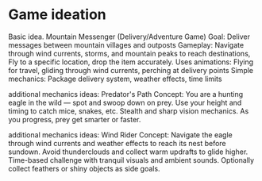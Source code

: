 
# Game ideation

Basic idea. Mountain Messenger (Delivery/Adventure Game)
Goal: Deliver messages between mountain villages and outposts
Gameplay: Navigate through wind currents, storms, and mountain peaks to reach destinations, Fly to a specific location, drop the item accurately.
Uses animations: Flying for travel, gliding through wind currents, perching at delivery points
Simple mechanics: Package delivery system, weather effects, time limits

additional mechanics ideas:  Predator's Path
Concept: You are a hunting eagle in the wild — spot and swoop down on prey.
Use your height and timing to catch mice, snakes, etc.
Stealth and sharp vision mechanics.
As you progress, prey get smarter or faster.


additional mechanics ideas: Wind Rider
Concept: Navigate the eagle through wind currents and weather effects to reach its nest before sundown.
Avoid thunderclouds and collect warm updrafts to glide higher.
Time-based challenge with tranquil visuals and ambient sounds.
Optionally collect feathers or shiny objects as side goals.

